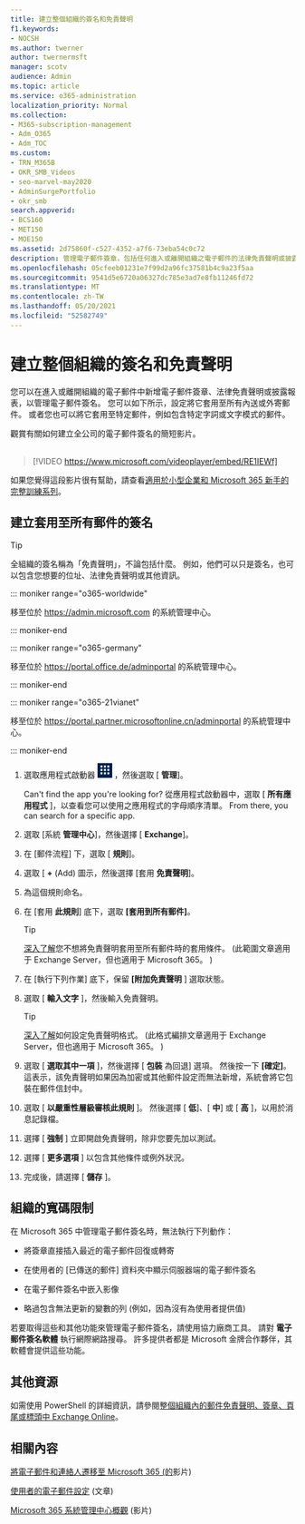 ```yaml
---
title: 建立整個組織的簽名和免責聲明
f1.keywords:
- NOCSH
ms.author: twerner
author: twernermsft
manager: scotv
audience: Admin
ms.topic: article
ms.service: o365-administration
localization_priority: Normal
ms.collection:
- M365-subscription-management
- Adm_O365
- Adm_TOC
ms.custom:
- TRN_M365B
- OKR_SMB_Videos
- seo-marvel-may2020
- AdminSurgePortfolio
- okr_smb
search.appverid:
- BCS160
- MET150
- MOE150
ms.assetid: 2d75860f-c527-4352-a7f6-73eba54c0c72
description: 管理電子郵件簽章，包括任何進入或離開組織之電子郵件的法律免責聲明或披露聲明。
ms.openlocfilehash: 05cfeeb01231e7f99d2a96fc37581b4c9a23f5aa
ms.sourcegitcommit: 9541d5e6720a06327dc785e3ad7e8fb11246fd72
ms.translationtype: MT
ms.contentlocale: zh-TW
ms.lasthandoff: 05/20/2021
ms.locfileid: "52582749"
---
```

# <a name="create-organization-wide-signatures-and-disclaimers"></a>建立整個組織的簽名和免責聲明

 您可以在進入或離開組織的電子郵件中新增電子郵件簽章、法律免責聲明或披露報表，以管理電子郵件簽名。 您可以如下所示，設定將它套用至所有內送或外寄郵件。 或者您也可以將它套用至特定郵件，例如包含特定字詞或文字模式的郵件。

 觀賞有關如何建立全公司的電子郵件簽名的簡短影片。 <br><br>
  
> [!VIDEO https://www.microsoft.com/videoplayer/embed/RE1IEWf] 

如果您覺得這段影片很有幫助，請查看[適用於小型企業和 Microsoft 365 新手的完整訓練系列](../../business-video/index.yml)。

## <a name="create-a-signature-that-applies-to-all-messages"></a>建立套用至所有郵件的簽名

> [!TIP]
> 全組織的簽名稱為「免責聲明」，不論包括什麼。 例如，他們可以只是簽名，也可以包含您想要的位址、法律免責聲明或其他資訊。
    
::: moniker range="o365-worldwide"

移至位於 <a href="https://go.microsoft.com/fwlink/p/?linkid=2024339" target="_blank">https://admin.microsoft.com</a> 的系統管理中心。

::: moniker-end

::: moniker range="o365-germany"

移至位於 <a href="https://go.microsoft.com/fwlink/p/?linkid=848041" target="_blank">https://portal.office.de/adminportal</a> 的系統管理中心。

::: moniker-end

::: moniker range="o365-21vianet"

移至位於 <a href="https://go.microsoft.com/fwlink/p/?linkid=850627" target="_blank">https://portal.partner.microsoftonline.cn/adminportal</a> 的系統管理中心。

::: moniker-end

1. 選取應用程式啟動器 ![ 圖示 ](../../media/7502f4ec-3c9a-435d-a7b4-b9cda85189a7.png) ，然後選取 [ **管理**]。
   
    Can't find the app you're looking for? 從應用程式啟動器中，選取 [ **所有應用程式** ]，以查看您可以使用之應用程式的字母順序清單。 From there, you can search for a specific app. 
    
2. 選取 [系統 **管理中心**]，然後選擇 [ **Exchange**]。
    
3. 在 [郵件流程] 下，選取 [ **規則**]。
    
4. 選取 [ **+** (Add) 圖示，然後選擇 [套用 **免責聲明**]。
    
5. 為這個規則命名。
    
6. 在 [套用 **此規則**] 底下，選取 **[套用到所有郵件]**。
    
    > [!TIP]
    > [深入了解](/Exchange/policy-and-compliance/mail-flow-rules/signatures#Scoping)您不想將免責聲明套用至所有郵件時的套用條件。  (此範圍文章適用于 Exchange Server，但也適用于 Microsoft 365。 )  
  
7. 在 [執行下列作業] 底下，保留 **[附加免責聲明** ] 選取狀態。 
    
8.  選取 [ **輸入文字** ]，然後輸入免責聲明。 
    
    > [!TIP]
    > [深入了解](/Exchange/policy-and-compliance/mail-flow-rules/signatures#FormatDisclaimer)如何設定免責聲明格式。  (此格式編排文章適用于 Exchange Server，但也適用于 Microsoft 365。 )  

9. 選取 [ **選取其中一項** ]，然後選擇 [ **包裝** 為回退] 選項。 然後按一下 **[確定]**。 這表示，該免責聲明如果因為加密或其他郵件設定而無法新增，系統會將它包裝在郵件信封中。
    
10. 選取 [ **以嚴重性層級審核此規則** ]。 然後選擇 [ **低**]、[ **中**] 或 [ **高** ]，以用於消息記錄檔。 
    
11. 選擇 [ **強制** ] 立即開啟免責聲明，除非您要先加以測試。 
    
12. 選擇 [ **更多選項** ] 以包含其他條件或例外狀況。 
    
13. 完成後，請選擇 [ **儲存** ]。 
    
## <a name="limitations-of-organization-wide-signatures"></a>組織的寬碼限制

在 Microsoft 365 中管理電子郵件簽名時，無法執行下列動作：
  
- 將簽章直接插入最近的電子郵件回復或轉寄
    
- 在使用者的 [已傳送的郵件] 資料夾中顯示伺服器端的電子郵件簽名
    
- 在電子郵件簽名中嵌入影像
    
- 略過包含無法更新的變數的列 (例如，因為沒有為使用者提供值) 
    
若要取得這些和其他功能來管理電子郵件簽名，請使用協力廠商工具。 請對 **電子郵件簽名軟體** 執行網際網路搜尋。 許多提供者都是 Microsoft 金牌合作夥伴，其軟體會提供這些功能。 
  
## <a name="more-resources"></a>其他資源

如需使用 PowerShell 的詳細資訊，請參閱[整個組織內的郵件免責聲明、簽章、頁尾或標頭中 Exchange Online](/exchange/security-and-compliance/mail-flow-rules/disclaimers-signatures-footers-or-headers)。

## <a name="related-content"></a>相關內容

[將電子郵件和連絡人遷移至 Microsoft 365 (的](migrate-email-and-contacts-admin.md)影片) 

[使用者的電子郵件設定](../email/office-365-user-email-settings.md) (文章) 

[Microsoft 365 系統管理中心概觀](../../business-video/admin-center-overview.md) (影片)

